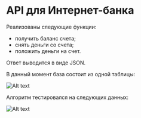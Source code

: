 # API для Интернет-банка

Реализованы следующие функции:
  - получить баланс счета;
  - снять деньги со счета;
  - положить деньги на счет.
  
  Ответ выводится в виде JSON.
  
  
  В данный момент база состоит из одной таблицы:
  
  ![Alt text](https://user-images.githubusercontent.com/69084080/178760166-2f85ab17-bd25-4b8a-aae7-212f782a09c9.png)
  
  
  Алгоритм тестировался на следующих данных:
  
 ![Alt text](https://user-images.githubusercontent.com/69084080/178760921-ea959739-d4fa-413e-a29e-efee8614cce2.png)

  
  
